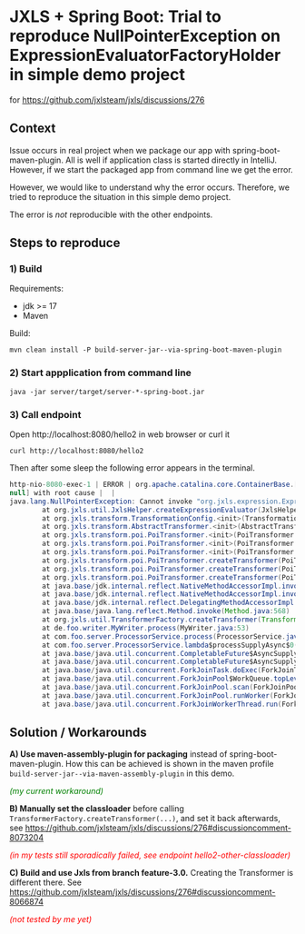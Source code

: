 # JXLS + Spring Boot: Trial to reproduce NullPointerException on ExpressionEvaluatorFactoryHolder in simple demo project

for https://github.com/jxlsteam/jxls/discussions/276

## Context

Issue occurs in real project when we package our app with spring-boot-maven-plugin. 
All is well if application class is started directly in IntelliJ. 
However, if we start the packaged app from command line we get the error.

However, we would like to understand why the error occurs. 
Therefore, we tried to reproduce the situation in this simple demo project.

The error is _not_ reproducible with the other endpoints. 


## Steps to reproduce

### 1) Build

Requirements:
- jdk >= 17
- Maven


Build:
```
mvn clean install -P build-server-jar--via-spring-boot-maven-plugin
```

### 2) Start appplication from command line

```
java -jar server/target/server-*-spring-boot.jar
```


### 3) Call endpoint

Open http://localhost:8080/hello2 in web browser
or curl it

```
curl http://localhost:8080/hello2
```

Then after some sleep the following error appears in the terminal.

```java
http-nio-8080-exec-1 | ERROR | org.apache.catalina.core.ContainerBase.[Tomcat].[localhost].[/].[dispatcherServlet] | Servlet.service() for servlet [dispatcherServlet] in context with path [] threw exception [Request processing failed: java.lang.RuntimeException: java.util.concurrent.ExecutionException: java.lang.RuntimeException: Method createTransformer of org.jxls.transform.poi.PoiTransformer class thrown an exception:
null] with root cause |  |
java.lang.NullPointerException: Cannot invoke "org.jxls.expression.ExpressionEvaluatorFactory.createExpressionEvaluator(String)" because the return value of "org.jxls.util.JxlsHelper$ExpressionEvaluatorFactoryHolder.access$100()" is null
        at org.jxls.util.JxlsHelper.createExpressionEvaluator(JxlsHelper.java:316)
        at org.jxls.transform.TransformationConfig.<init>(TransformationConfig.java:17)
        at org.jxls.transform.AbstractTransformer.<init>(AbstractTransformer.java:28)
        at org.jxls.transform.poi.PoiTransformer.<init>(PoiTransformer.java:95)
        at org.jxls.transform.poi.PoiTransformer.<init>(PoiTransformer.java:85)
        at org.jxls.transform.poi.PoiTransformer.<init>(PoiTransformer.java:77)
        at org.jxls.transform.poi.PoiTransformer.createTransformer(PoiTransformer.java:151)
        at org.jxls.transform.poi.PoiTransformer.createTransformer(PoiTransformer.java:142)
        at org.jxls.transform.poi.PoiTransformer.createTransformer(PoiTransformer.java:123)
        at java.base/jdk.internal.reflect.NativeMethodAccessorImpl.invoke0(Native Method)
        at java.base/jdk.internal.reflect.NativeMethodAccessorImpl.invoke(NativeMethodAccessorImpl.java:77)
        at java.base/jdk.internal.reflect.DelegatingMethodAccessorImpl.invoke(DelegatingMethodAccessorImpl.java:43)
        at java.base/java.lang.reflect.Method.invoke(Method.java:568)
        at org.jxls.util.TransformerFactory.createTransformer(TransformerFactory.java:43)
        at de.foo.writer.MyWriter.process(MyWriter.java:53)
        at com.foo.server.ProcessorService.process(ProcessorService.java:46)
        at com.foo.server.ProcessorService.lambda$processSupplyAsync$0(ProcessorService.java:24)
        at java.base/java.util.concurrent.CompletableFuture$AsyncSupply.run(CompletableFuture.java:1768)
        at java.base/java.util.concurrent.CompletableFuture$AsyncSupply.exec(CompletableFuture.java:1760)
        at java.base/java.util.concurrent.ForkJoinTask.doExec(ForkJoinTask.java:373)
        at java.base/java.util.concurrent.ForkJoinPool$WorkQueue.topLevelExec(ForkJoinPool.java:1182)
        at java.base/java.util.concurrent.ForkJoinPool.scan(ForkJoinPool.java:1655)
        at java.base/java.util.concurrent.ForkJoinPool.runWorker(ForkJoinPool.java:1622)
        at java.base/java.util.concurrent.ForkJoinWorkerThread.run(ForkJoinWorkerThread.java:165)
```



## Solution / Workarounds 

**A) Use maven-assembly-plugin for packaging** instead of spring-boot-maven-plugin.
How this can be achieved is shown in the maven profile `build-server-jar--via-maven-assembly-plugin` in this demo.

<span style="color:green">_(my current workaround)_</span>


**B) Manually set the classloader** before calling `TransformerFactory.createTransformer(...)`, and set it back afterwards,
see https://github.com/jxlsteam/jxls/discussions/276#discussioncomment-8073204

<span style="color:red">_(in my tests still sporadically failed, see endpoint hello2-other-classloader)_</span>


**C) Build and use Jxls from branch feature-3.0.** Creating the Transformer is different there.
See https://github.com/jxlsteam/jxls/discussions/276#discussioncomment-8066874

<span style="color:red">_(not tested by me yet)_</span>
